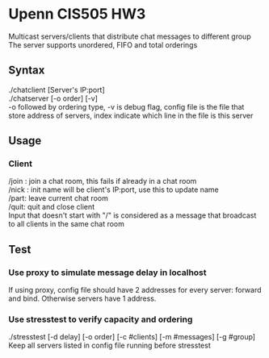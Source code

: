 # Upenn CIS505 HW3
Multicast servers/clients that distribute chat messages to different group  
The server supports unordered, FIFO and total orderings  

## Syntax
./chatclient [Server's IP:port]  
./chatserver [-o order] [-v] <config file> <index>  
-o followed by ordering type, -v is debug flag, config file is the file that store address of servers, index indicate which line in the file is this server

## Usage
### Client
/join <group>: join a chat room, this fails if already in a chat room  
/nick <name>: init name will be client's IP:port, use this to update name  
/part: leave current chat room  
/quit: quit and close client  
Input that doesn't start with "/" is considered as a message that broadcast to all clients in the same chat room  

## Test
### Use proxy to simulate message delay in localhost
If using proxy, config file should have 2 addresses for every server: forward and bind. Otherwise servers have 1 address.
### Use stresstest to verify capacity and ordering
./stresstest [-d delay] [-o order] [-c #clients] [-m #messages] [-g #group] <config file>  
Keep all servers listed in config file running before stresstest
